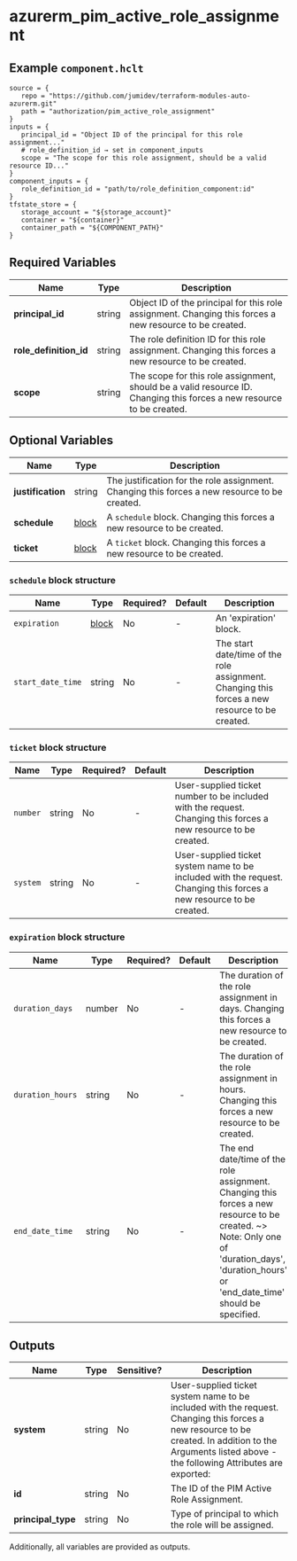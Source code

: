 # azurerm_pim_active_role_assignment



## Example `component.hclt`

```hcl
source = {
   repo = "https://github.com/jumidev/terraform-modules-auto-azurerm.git"   
   path = "authorization/pim_active_role_assignment"   
}
inputs = {
   principal_id = "Object ID of the principal for this role assignment..."   
   # role_definition_id → set in component_inputs
   scope = "The scope for this role assignment, should be a valid resource ID..."   
}
component_inputs = {
   role_definition_id = "path/to/role_definition_component:id"   
}
tfstate_store = {
   storage_account = "${storage_account}"   
   container = "${container}"   
   container_path = "${COMPONENT_PATH}"   
}
```

## Required Variables

| Name | Type |  Description |
| ---- | --------- |  ----------- |
| **principal_id** | string |  Object ID of the principal for this role assignment. Changing this forces a new resource to be created. | 
| **role_definition_id** | string |  The role definition ID for this role assignment. Changing this forces a new resource to be created. | 
| **scope** | string |  The scope for this role assignment, should be a valid resource ID. Changing this forces a new resource to be created. | 

## Optional Variables

| Name | Type |  Description |
| ---- | --------- |  ----------- |
| **justification** | string |  The justification for the role assignment. Changing this forces a new resource to be created. | 
| **schedule** | [block](#schedule-block-structure) |  A `schedule` block. Changing this forces a new resource to be created. | 
| **ticket** | [block](#ticket-block-structure) |  A `ticket` block. Changing this forces a new resource to be created. | 

### `schedule` block structure

| Name | Type | Required? | Default | Description |
| ---- | ---- | --------- | ------- | ----------- |
| `expiration` | [block](#expiration-block-structure) | No | - | An 'expiration' block. |
| `start_date_time` | string | No | - | The start date/time of the role assignment. Changing this forces a new resource to be created. |

### `ticket` block structure

| Name | Type | Required? | Default | Description |
| ---- | ---- | --------- | ------- | ----------- |
| `number` | string | No | - | User-supplied ticket number to be included with the request. Changing this forces a new resource to be created. |
| `system` | string | No | - | User-supplied ticket system name to be included with the request. Changing this forces a new resource to be created. |

### `expiration` block structure

| Name | Type | Required? | Default | Description |
| ---- | ---- | --------- | ------- | ----------- |
| `duration_days` | number | No | - | The duration of the role assignment in days. Changing this forces a new resource to be created. |
| `duration_hours` | string | No | - | The duration of the role assignment in hours. Changing this forces a new resource to be created. |
| `end_date_time` | string | No | - | The end date/time of the role assignment. Changing this forces a new resource to be created. ~> Note: Only one of 'duration_days', 'duration_hours' or 'end_date_time' should be specified. |



## Outputs

| Name | Type | Sensitive? | Description |
| ---- | ---- | --------- | --------- |
| **system** | string | No  | User-supplied ticket system name to be included with the request. Changing this forces a new resource to be created. In addition to the Arguments listed above - the following Attributes are exported: | 
| **id** | string | No  | The ID of the PIM Active Role Assignment. | 
| **principal_type** | string | No  | Type of principal to which the role will be assigned. | 

Additionally, all variables are provided as outputs.
